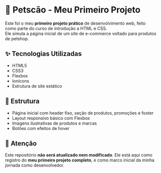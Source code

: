 # 🐾 Petscão - Meu Primeiro Projeto

Este foi o meu **primeiro projeto prático** de desenvolvimento web, feito como parte do curso de introdução a HTML e CSS.  
Ele simula a página inicial de um site de e-commerce voltado para produtos de petshop.

## ✨ Tecnologias Utilizadas

- HTML5
- CSS3
- Flexbox
- Ionicons
- Estrutura de site estático

## 📁 Estrutura

- Página inicial com header fixo, seção de produtos, promoções e footer
- Layout responsivo básico com Flexbox
- Imagens ilustrativas de produtos e marcas
- Botões com efeitos de hover

## 🚫 Atenção

Este repositório **não será atualizado nem modificado**. Ele está aqui como registro do **meu primeiro projeto completo**, e como marco inicial da minha jornada como desenvolvedor.
